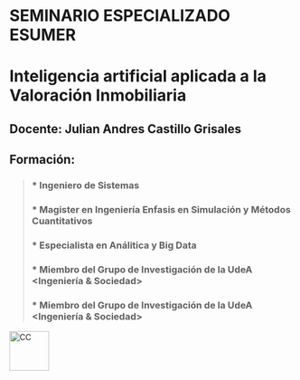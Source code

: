 # **SEMINARIO ESPECIALIZADO ESUMER**
# **Inteligencia artificial aplicada a la Valoración Inmobiliaria**

## Docente: Julian Andres Castillo Grisales
## Formación:
>### *   Ingeniero de Sistemas
>### *   Magister en Ingeniería Enfasis en Simulación y Métodos Cuantitativos
>### *   Especialista en Análitica y Big Data
>### *   Miembro del Grupo de Investigación de la UdeA <Ingeniería & Sociedad>
>### *   Miembro del Grupo de Investigación de la UdeA <Ingeniería & Sociedad>
<img alt="CC" height="70px" src="https://creativecommons.org/images/deed/cc_blue_x2.png" align="left" hspace="0px" vspace="0px">
